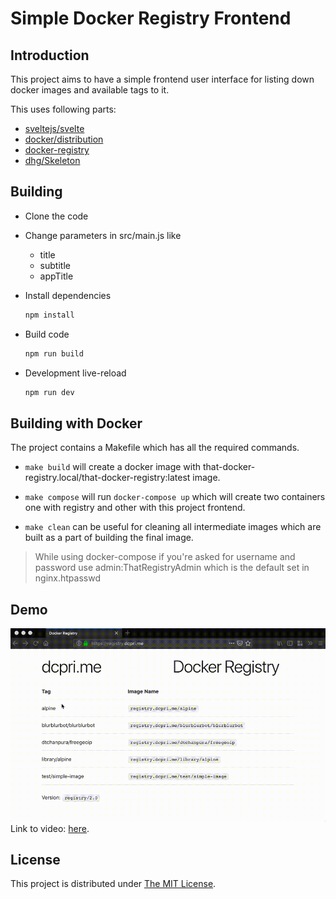 # Simple Docker Registry Frontend

## Introduction

This project aims to have a simple frontend user interface for listing down
docker images and available tags to it.

This uses following parts:
* [sveltejs/svelte](https://github.com/sveltejs/svelte)
* [docker/distribution](https://github.com/docker/distribution)
* [docker-registry](https://docs.docker.com/registry/spec/api/)
* [dhg/Skeleton](https://github.com/dhg/Skeleton/)

## Building

* Clone the code
* Change parameters in src/main.js like
  * title
  * subtitle
  * appTitle

* Install dependencies
  ```bash
  npm install
  ```

* Build code
  ```bash
  npm run build
  ```

* Development live-reload
  ```bash
  npm run dev
  ```

## Building with Docker

The project contains a Makefile which has all the required commands.

* `make build` will create a docker image with
that-docker-registry.local/that-docker-registry:latest image.

* `make compose` will run `docker-compose up` which will create two
containers one with registry and other with this project frontend.

* `make clean` can be useful for cleaning all intermediate images
which are built as a part of building the final image.

> While using docker-compose if you're asked for username and password use 
> admin:ThatRegistryAdmin which is the default set in nginx.htpasswd
## Demo

![demo.gif](demo.gif)
Link to video: [here](https://vimeo.com/308584485).

## License

This project is distributed under [The MIT License](LICENSE).

